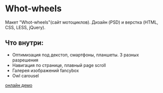 # Whot-wheels
 Макет "Whot-wheels"(сайт мотоциклов). Дизайн (PSD) и верстка (HTML, CSS, LESS, jQuery).
 ## Что внутри:
 - Оптимизация под декстоп, смартфоны, планшеты. 3 разных разрешения
 - Навигация по странице, плавный page scroll
 - Галерея изображений fancybox
 - Owl carousel
 
 [онлайн демо](https://runar-web.github.io/Whot-wheels/)
